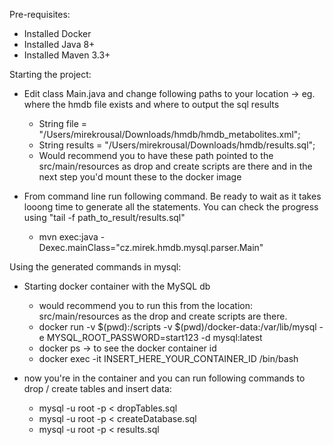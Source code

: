 Pre-requisites:
 - Installed Docker
 - Installed Java 8+
 - Installed Maven 3.3+

Starting the project:
 - Edit class Main.java and change following paths to your location -> eg. where the hmdb file exists and where to output the sql results
   - String file = "/Users/mirekrousal/Downloads/hmdb/hmdb_metabolites.xml";
   - String results = "/Users/mirekrousal/Downloads/hmdb/results.sql";
   - Would recommend you to have these path pointed to the src/main/resources as drop and create scripts are there and in the next step you'd mount these to the docker image

 - From command line run following command. Be ready to wait as it takes looong time to generate all the statements. You can check the progress using "tail -f path_to_result/results.sql"
    - mvn exec:java -Dexec.mainClass="cz.mirek.hmdb.mysql.parser.Main"

Using the generated commands in mysql:
  - Starting docker container with the MySQL db
    - would recommend you to run this from the location: src/main/resources as the drop and create scripts are there.
    - docker run -v $(pwd):/scripts -v $(pwd)/docker-data:/var/lib/mysql -e MYSQL_ROOT_PASSWORD=start123 -d mysql:latest
    - docker ps -> to see the docker container id
    - docker exec -it INSERT_HERE_YOUR_CONTAINER_ID /bin/bash

  - now you're in the container and you can run following commands to drop / create tables and insert data:
    - mysql -u root -p < dropTables.sql
    - mysql -u root -p < createDatabase.sql
    - mysql -u root -p < results.sql